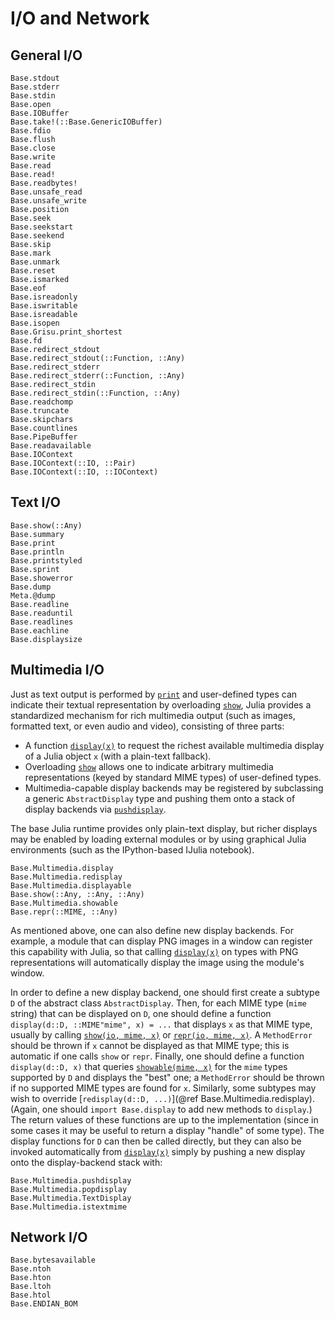 # I/O and Network

## General I/O

```@docs
Base.stdout
Base.stderr
Base.stdin
Base.open
Base.IOBuffer
Base.take!(::Base.GenericIOBuffer)
Base.fdio
Base.flush
Base.close
Base.write
Base.read
Base.read!
Base.readbytes!
Base.unsafe_read
Base.unsafe_write
Base.position
Base.seek
Base.seekstart
Base.seekend
Base.skip
Base.mark
Base.unmark
Base.reset
Base.ismarked
Base.eof
Base.isreadonly
Base.iswritable
Base.isreadable
Base.isopen
Base.Grisu.print_shortest
Base.fd
Base.redirect_stdout
Base.redirect_stdout(::Function, ::Any)
Base.redirect_stderr
Base.redirect_stderr(::Function, ::Any)
Base.redirect_stdin
Base.redirect_stdin(::Function, ::Any)
Base.readchomp
Base.truncate
Base.skipchars
Base.countlines
Base.PipeBuffer
Base.readavailable
Base.IOContext
Base.IOContext(::IO, ::Pair)
Base.IOContext(::IO, ::IOContext)
```

## Text I/O

```@docs
Base.show(::Any)
Base.summary
Base.print
Base.println
Base.printstyled
Base.sprint
Base.showerror
Base.dump
Meta.@dump
Base.readline
Base.readuntil
Base.readlines
Base.eachline
Base.displaysize
```

## Multimedia I/O

Just as text output is performed by [`print`](@ref) and user-defined types can indicate their textual representation by overloading [`show`](@ref), Julia provides a standardized mechanism for rich multimedia output (such as images, formatted text, or even audio and video), consisting of three parts:

* A function [`display(x)`](@ref) to request the richest available multimedia display of a Julia object `x` (with a plain-text fallback).
* Overloading [`show`](@ref) allows one to indicate arbitrary multimedia representations (keyed by standard MIME types) of user-defined types.
* Multimedia-capable display backends may be registered by subclassing a generic `AbstractDisplay` type and pushing them onto a stack of display backends via [`pushdisplay`](@ref).

The base Julia runtime provides only plain-text display, but richer displays may be enabled by loading external modules or by using graphical Julia environments (such as the IPython-based IJulia notebook).

```@docs
Base.Multimedia.display
Base.Multimedia.redisplay
Base.Multimedia.displayable
Base.show(::Any, ::Any, ::Any)
Base.Multimedia.showable
Base.repr(::MIME, ::Any)
```

As mentioned above, one can also define new display backends. For example, a module that can display PNG images in a window can register this capability with Julia, so that calling [`display(x)`](@ref) on types with PNG representations will automatically display the image using the module's window.

In order to define a new display backend, one should first create a subtype `D` of the abstract class `AbstractDisplay`. Then, for each MIME type (`mime` string) that can be displayed on `D`, one should define a function `display(d::D, ::MIME"mime", x) = ...` that displays `x` as that MIME type, usually by calling [`show(io, mime, x)`](@ref) or [`repr(io, mime, x)`](@ref). A `MethodError` should be thrown if `x` cannot be displayed as that MIME type; this is automatic if one calls `show` or `repr`. Finally, one should define a function `display(d::D, x)` that queries [`showable(mime, x)`](@ref) for the `mime` types supported by `D` and displays the "best" one; a `MethodError` should be thrown if no supported MIME types are found for `x`. Similarly, some subtypes may wish to override [`redisplay(d::D, ...)`](@ref Base.Multimedia.redisplay). (Again, one should `import Base.display` to add new methods to `display`.) The return values of these functions are up to the implementation (since in some cases it may be useful to return a display "handle" of some type). The display functions for `D` can then be called directly, but they can also be invoked automatically from [`display(x)`](@ref) simply by pushing a new display onto the display-backend stack with:

```@docs
Base.Multimedia.pushdisplay
Base.Multimedia.popdisplay
Base.Multimedia.TextDisplay
Base.Multimedia.istextmime
```

## Network I/O

```@docs
Base.bytesavailable
Base.ntoh
Base.hton
Base.ltoh
Base.htol
Base.ENDIAN_BOM
```
